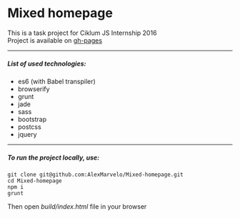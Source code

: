 # Mixed homepage
This is a task project for Ciklum JS Internship 2016<br>
Project is available on [gh-pages](https://alexmarvelo.github.io/Mixed-homepage/)

---

##### List of used technologies:
- es6 (with Babel transpiler)
- browserify
- grunt
- jade
- sass
- bootstrap
- postcss
- jquery

---

##### To run the project locally, use:
```
git clone git@github.com:AlexMarvelo/Mixed-homepage.git
cd Mixed-homepage
npm i
grunt
```
Then open *build/index.html* file in your browser
